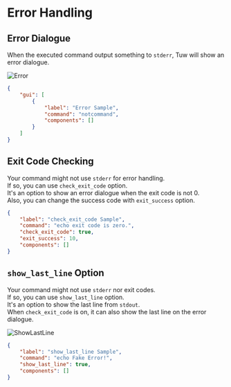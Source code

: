 # Error Handling

## Error Dialogue

When the executed command output something to `stderr`, Tuw will show an error dialogue.  

![Error](https://user-images.githubusercontent.com/69258547/236607612-183a72d9-a7f3-4006-b545-8d2f5c9ca890.png)  

```json
{
    "gui": [
        {
            "label": "Error Sample",
            "command": "notcommand",
            "components": []
        }
    ]
}
```

## Exit Code Checking

Your command might not use `stderr` for error handling.  
If so, you can use `check_exit_code` option.  
It's an option to show an error dialogue when the exit code is not 0.  
Also, you can change the success code with `exit_success` option.  

```json
{
    "label": "check_exit_code Sample",
    "command": "echo exit code is zero.",
    "check_exit_code": true,
    "exit_success": 10,
    "components": []
}
```

## `show_last_line` Option

Your command might not use `stderr` nor exit codes.  
If so, you can use `show_last_line` option.  
It's an option to show the last line from `stdout`.  
When `check_exit_code` is on, it can also show the last line on the error dialogue.  

![ShowLastLine](https://user-images.githubusercontent.com/69258547/236607913-31d00dbb-6180-4a99-b981-8c6dec3fb8d8.png)  

```json
{
    "label": "show_last_line Sample",
    "command": "echo Fake Error!",
    "show_last_line": true,
    "components": []
}
```
